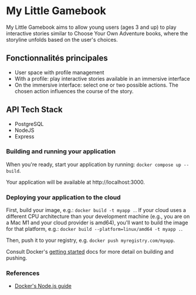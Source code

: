 # My Little Gamebook

My Little Gamebook aims to allow young users (ages 3 and up) to play interactive stories similar to Choose Your Own Adventure books, where the storyline unfolds based on the user's choices.

## Fonctionnalités principales

- User space with profile management
- With a profile: play interactive stories available in an immersive interface
- On the immersive interface: select one or two possible actions. The chosen action influences the course of the story.

## API Tech Stack

- PostgreSQL
- NodeJS
- Express

### Building and running your application

When you're ready, start your application by running:
`docker compose up --build`.

Your application will be available at http://localhost:3000.

### Deploying your application to the cloud

First, build your image, e.g.: `docker build -t myapp .`.
If your cloud uses a different CPU architecture than your development
machine (e.g., you are on a Mac M1 and your cloud provider is amd64),
you'll want to build the image for that platform, e.g.:
`docker build --platform=linux/amd64 -t myapp .`.

Then, push it to your registry, e.g. `docker push myregistry.com/myapp`.

Consult Docker's [getting started](https://docs.docker.com/go/get-started-sharing/)
docs for more detail on building and pushing.

### References
* [Docker's Node.js guide](https://docs.docker.com/language/nodejs/)